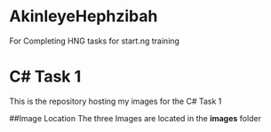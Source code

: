 # AkinleyeHephzibah
For Completing HNG tasks for start.ng training

# C# Task 1
This is the repository hosting my images for the C# Task 1

##Image Location
The three Images are located in the **images** folder
